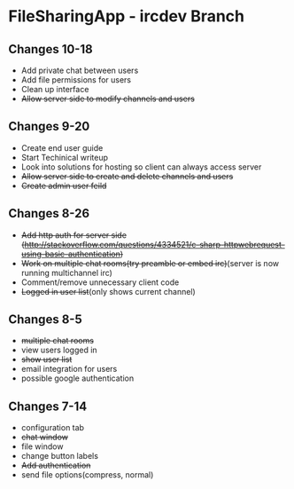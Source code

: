 # FileSharingApp - ircdev Branch

## Changes 10-18
- Add private chat between users
- Add file permissions for users
- Clean up interface
- ~~Allow server side to modify channels and users~~


## Changes 9-20
- Create end user guide
- Start Techinical writeup
- Look into solutions for hosting so client can always access server
- ~~Allow server side to create and delete channels and users~~
- ~~Create admin user feild~~



## Changes 8-26
- ~~Add http auth for server side (http://stackoverflow.com/questions/4334521/c-sharp-httpwebrequest-using-basic-authentication)~~
- ~~Work on multiple chat rooms(try preamble or embed irc)~~(server is now running multichannel irc)
- Comment/remove unnecessary client code
- ~~Logged in user list~~(only shows current channel)

## Changes 8-5
- ~~multiple chat rooms~~
- view users logged in
- ~~show user list~~
- email integration for users
- possible google authentication


## Changes 7-14
- configuration tab
- ~~chat window~~
- file window
- change button labels
- ~~Add authentication~~
- send file options(compress, normal)

